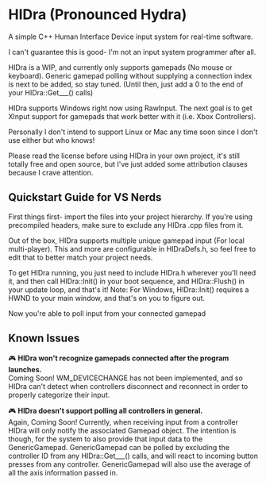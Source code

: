 # HIDra (Pronounced Hydra)
A simple C++ Human Interface Device input system for real-time software.

I can't guarantee this is good- I'm not an input system programmer after all.

HIDra is a WIP, and currently only supports gamepads (No mouse or keyboard). Generic gamepad polling without supplying a connection index is next to be added, so stay tuned. (Until then, just add a 0 to the end of your HIDra::Get___() calls)

HIDra supports Windows right now using RawInput. The next goal is to get XInput support for gamepads that work better with it (i.e. Xbox Controllers).

Personally I don't intend to support Linux or Mac any time soon since I don't use either but who knows!

Please read the license before using HIDra in your own project, it's still totally free and open source, but I've just added some attribution clauses because I crave attention.

## Quickstart Guide for VS Nerds
First things first- import the files into your project hierarchy. If you're using precompiled headers, make sure to exclude any HIDra .cpp files from it.

Out of the box, HIDra supports multiple unique gamepad input (For local multi-player). This and more are configurable in HIDraDefs.h, so feel free to edit that to better match your project needs.

To get HIDra running, you just need to include HIDra.h wherever you'll need it, and then call HIDra::Init() in your boot sequence, and HIDra::Flush() in your update loop, and that's it! Note: For Windows, HIDra::Init() requires a HWND to your main window, and that's on you to figure out.

Now you're able to poll input from your connected gamepad 

## Known Issues
🎮 **HIDra won't recognize gamepads connected after the program launches.**\
Coming Soon! WM_DEVICECHANGE has not been implemented, and so HIDra can't detect when controllers disconnect and reconnect in order to properly categorize their input.

🎮 **HIDra doesn't support polling all controllers in general.**\
Again, Coming Soon! Currently, when receiving input from a controller HIDra will only notify the associated Gamepad object. The intention is though, for the system to also provide that input data to the GenericGamepad. GenericGamepad can be polled by excluding the controller ID from any HIDra::Get___() calls, and will react to incoming button presses from any controller. GenericGamepad will also use the average of all the axis information passed in.